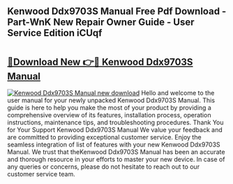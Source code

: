 ## Kenwood Ddx9703S Manual Free Pdf Download - Part-WnK New Repair Owner Guide - User Service Edition iCUqf

# <h2><a href="http://bc40604.oget.top/?id=Kenwood+Ddx9703S+Manual">🔗Download New 👉🔴 Kenwood Ddx9703S Manual</a></h2>

[![Kenwood Ddx9703S Manual new download](https://i.imgur.com/5g1atiW.png)](http://bc40604.oget.top/?id=Kenwood+Ddx9703S+Manual)
Hello and welcome to the user manual for your newly unpacked Kenwood Ddx9703S Manual. This guide is here to help you make the most of your product by providing a comprehensive overview of its features, installation process, operation instructions, maintenance tips, and troubleshooting procedures. Thank You for Your Support Kenwood Ddx9703S Manual We value your feedback and are committed to providing exceptional customer service. Enjoy the seamless integration of list of features with your new Kenwood Ddx9703S Manual. We trust that theKenwood Ddx9703S Manual has been an accurate and thorough resource in your efforts to master your new device. In case of any queries or concerns, please do not hesitate to reach out to our customer service team.
